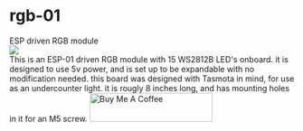 # rgb-01
ESP driven RGB module
<br><img src="https://media.discordapp.net/attachments/643992616102264833/722679083137499186/unknown.png?width=1440&height=155"><br>
This is an ESP-01 driven  RGB module with 15 WS2812B LED's onboard. it is designed to use 5v power, and is set up to be expandable with no modification needed. this board was designed with Tasmota in mind, for use as an undercounter light. it is rougly 8 inches long, and has mounting holes in it for an M5 screw. 
<a href="https://www.buymeacoffee.com/reqev" target="_blank"><img src="https://cdn.buymeacoffee.com/buttons/default-red.png" alt="Buy Me A Coffee" style="height: 51px !important;width: 217px !important;" ></a>
